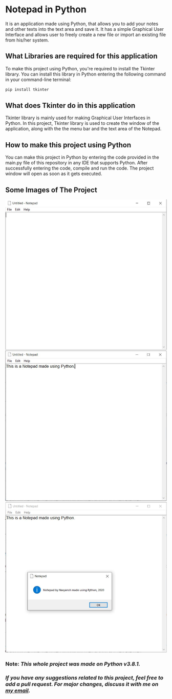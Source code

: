 # Notepad in Python
It is an application made using Python, that allows you to add your notes and other texts into the text area and save it. It has a simple Graphical User Interface and allows user to freely create a new file or import an existing file from his/her system.

## What Libraries are required for this application
To make this project using Python, you're required to install the Tkinter library. You can install this library in Python entering the following command in your command-line terminal:
```bash
pip install tkinter
```
## What does Tkinter do in this application
Tkinter library is mainly used for making Graphical User Interfaces in Python. In this project, Tkinter library is used to create the window of the application, along with the the menu bar and the text area of the Notepad.

## How to make this project using Python
You can make this project in Python by entering the code provided in the main.py file of this repository in any IDE that supports Python. After successfully entering the code, compile and run the code. The project window will open as soon as it gets executed.

## Some Images of The Project
![Screenshot 1](https://github.com/NavyanshKesarwani/Notepad-App-in-Python/blob/master/snippets/1.JPG)
![Screenshot 2](https://github.com/NavyanshKesarwani/Notepad-App-in-Python/blob/master/snippets/2.JPG)
![Screenshot 3](https://github.com/NavyanshKesarwani/Notepad-App-in-Python/blob/master/snippets/3.JPG)

### **Note:** *This whole project was made on Python v3.8.1.*
### *If you have any suggestions related to this project, feel free to add a pull request. For major changes, discuss it with me on [my email](navyanshtechnicalpoint001@gmail.com).*
